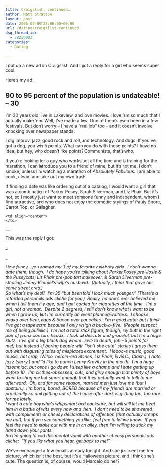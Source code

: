```yaml
---
title: Craigslist, continued…
author: Matt Stratton
layout: post
date: 2005-09-09T23:06:00+00:00
url: /dating/craigslist-continued
dsq_thread_id:
  - 28256003
categories:
  - Dating

---
```

I put up a new ad on Craigslist. And I got a reply for a girl who seems super cool.

Here&#8217;s my ad:

## 90 to 95 percent of the population is undateable! &#8211; 30

I&#8217;m 30 years old, live in Lakeview, and love movies. I love &#8217;em so much that I actually make &#8217;em. Well, I&#8217;ve made a few. One of them&#8217;s even been in a few festivals. But don&#8217;t worry &#8211; I have a &#8220;real job&#8221; too &#8211; and it doesn&#8217;t involve knocking over newspaper stands.

I dig improv, jazz, good rock and roll, and technology. And dogs. If you&#8217;ve got a dog, you win 5 points. What can you do with those points? I have no idea, but hey, who doesn&#8217;t like points? Communists, that&#8217;s who.

If you&#8217;re looking for a guy who works out all the time and is training for the marathon, I can introduce you to a friend of mine, but it&#8217;s not me. I don&#8217;t smoke, unless I&#8217;m watching a marathon of _Absolutely Fabulous_. I am able to cook, clean, and take out my own trash.

If finding a date was like ordering out of a catalog, I would want a girl that was a combination of Parker Posey, Sarah Silverman, and Liz Phair. But it&#8217;s not, so I mostly just want to meet someone funny and independent, whom I find attractive, and who does not enjoy the comedic stylings of Pauly Shore, Carrot Top, or Gallagher.

<table border="0">
  <tr>
    <td align="center">
    </td>
    
    <td align="center">
    </td>
  </tr>
</table>

This was the reply I got:
  
_
  
_ 

<div>
  <em>How funny&#8230;you named my 3 of my favorite celebrity girls.  I don&#8217;t wanna date them, though.  I do hope you&#8217;re talking about Parker Posey pre-Josie & the Pussycats, Liz Phair pre-pop tart makeover, & Sarah Silverman pre-stealing Jimmy Kimmel&#8217;s wife&#8217;s husband.  (Actually, I think that gave her some street cred.)</em>
</div>

<div>
  <em> </em>
</div>

<div>
  <em>So what&#8217;s my deal?  I&#8217;m 35 &#8220;but been told I look much younger.&#8221; (There&#8217;s a retarded personals ads cliche for you.)  Really, no one&#8217;s ever believed me when I tell them my age, and I get carded for cigarettes all the time.  I&#8217;m a girl, not a woman.  Despite 2 degrees, I still don&#8217;t know what I want to be when I grow up, but I&#8217;m currently an event planner/waitress.  I choose vodka over beer, eggs & bacon over pancakes.  I&#8217;m a good eater but I think I&#8217;ve got a tapeworm because I only weigh a buck-o-five.  (People suspect me of being bulimic.)  I&#8217;m not a total stick figure, though; my butt in the right pair of jeans can turn heads.  I look all delicate and graceful, but I&#8217;m a huge klutz.  I&#8217;ve got a big black dog whom I love to death, (oh &#8211; 5 points for me!) but instead of boring people with &#8220;isn&#8217;t she cute&#8221; stories I gross them out with disgusting tales of misplaced excrement.  I loooove music, good music, not crap, (Wilco, heroin-era Stones, Liz Phair, Elvis C., Clash.)  I hate jazz (sorry.) and I&#8217;d like to punch Lenny Kravitz in the mouth.  I&#8217;m a huge insomniac, but once I go down I sleep like a champ and I hate getting up before 10.  I&#8217;m clothes-obsessed, cute, and girly enough that plenty of boys want to shag me but smart enough that they actually want to talk to me afterward.  Oh, and for some reason, married men just love me (but I abstain.)  I&#8217;m bored, bored, BORED because all my friends are married or practically so and getting out of the house after dark is getting too, too rare for me lately.</em>
</div>

<div>
  <em> </em>
</div>

<div>
  <em>I want a cute boy who&#8217;s whipsmart and cocksure, but will still let me beat him in a battle of wits every now and then.  I don&#8217;t need to be showered with compliments or cheesy declarations of affection (that actually creeps me out), but if you see something you like, feel free to let me know.  If you feel the need to make out with me in an alley, then I&#8217;m willing to stick my hand down your pants. </em>
</div>

<div>
  <em> </em>
</div>

<div>
  <em>So I&#8217;m going to end this mental vomit with another cheesy personals ads cliche:  &#8220;If you like what you hear, get back to me!&#8221;</em></p> 
  
  <p>
    <em></em>We&#8217;ve exchanged a few emails already tonight. And she just sent me her picture, which isn&#8217;t the best, but it&#8217;s a Halloween picture, and I think she&#8217;s cute. The question is, of course, would Marcelo do her?
  </p>
  
  <p>
    <img src="https://static.flickr.com/29/41886467_72070c2bde_o.jpg" alt="" /></div>